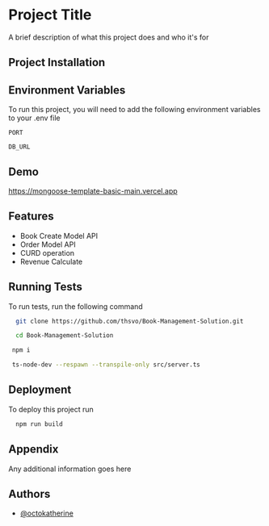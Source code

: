 
# Project Title

A brief description of what this project does and who it's for


## Project Installation
## Environment Variables

To run this project, you will need to add the following environment variables to your .env file

`PORT`

`DB_URL`


## Demo

https://mongoose-template-basic-main.vercel.app


## Features

- Book Create Model API
- Order Model API
- CURD operation
- Revenue Calculate


## Running Tests

To run tests, run the following command

```bash
  git clone https://github.com/thsvo/Book-Management-Solution.git
```

```bash
  cd Book-Management-Solution
```

```bash
 npm i  
```

```bash
 ts-node-dev --respawn --transpile-only src/server.ts
```
## Deployment

To deploy this project run

```bash
  npm run build
```


## Appendix

Any additional information goes here


## Authors

- [@octokatherine](https://github.com/thsvo)

